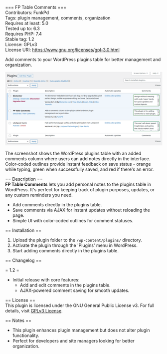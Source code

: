 === FP Table Comments ===  
Contributors: FunkPd  
Tags: plugin management, comments, organization  
Requires at least: 5.0  
Tested up to: 6.3  
Requires PHP: 7.4  
Stable tag: 1.2  
License: GPLv3  
License URI: https://www.gnu.org/licenses/gpl-3.0.html  

Add comments to your WordPress plugins table for better management and organization.  

![WordPress plugins table screenshot](https://github.com/gmfunk9/fp-table-comments/blob/main/screenshot.png)

The screenshot shows the WordPress plugins table with an added comments column where users can add notes directly in the interface. Color-coded outlines provide instant feedback on save status - orange while typing, green when successfully saved, and red if there's an error.


== Description ==  
**FP Table Comments** lets you add personal notes to the plugins table in WordPress. It's perfect for keeping track of plugin purposes, updates, or any custom reminders you need.  

- Add comments directly in the plugins table.  
- Save comments via AJAX for instant updates without reloading the page.  
- Simple UI with color-coded outlines for comment statuses.  

== Installation ==  

1. Upload the plugin folder to the `/wp-content/plugins/` directory.  
2. Activate the plugin through the 'Plugins' menu in WordPress.  
3. Start adding comments directly in the plugins table.  

== Changelog ==  

= 1.2 =  
* Initial release with core features:
  - Add and edit comments in the plugins table.  
  - AJAX-powered comment saving for smooth updates.  

== License ==  
This plugin is licensed under the GNU General Public License v3. For full details, visit [GPLv3 License](https://www.gnu.org/licenses/gpl-3.0.html).  

== Notes ==  
- This plugin enhances plugin management but does not alter plugin functionality.  
- Perfect for developers and site managers looking for better organization.
